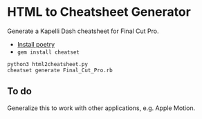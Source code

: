 # HTML to Cheatsheet Generator

Generate a Kapelli Dash cheatsheet for Final Cut Pro.

- [Install poetry](https://python-poetry.org/docs/#installation)
- `gem install cheatset`

```shell
python3 html2cheatsheet.py
cheatset generate Final_Cut_Pro.rb
```

## To do

Generalize this to work with other applications, e.g. Apple Motion.
